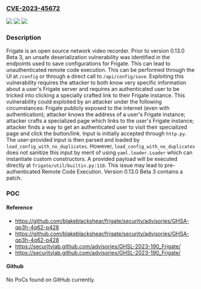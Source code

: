 ### [CVE-2023-45672](https://cve.mitre.org/cgi-bin/cvename.cgi?name=CVE-2023-45672)
![](https://img.shields.io/static/v1?label=Product&message=frigate&color=blue)
![](https://img.shields.io/static/v1?label=Version&message=%3D%20%3C%200.13.0-beta3%20&color=brighgreen)
![](https://img.shields.io/static/v1?label=Vulnerability&message=CWE-502%3A%20Deserialization%20of%20Untrusted%20Data&color=brighgreen)

### Description

Frigate is an open source network video recorder. Prior to version 0.13.0 Beta 3, an unsafe deserialization vulnerability was identified in the endpoints used to save configurations for Frigate. This can lead to unauthenticated remote code execution. This can be performed through the UI at `/config` or through a direct call to `/api/config/save`. Exploiting this vulnerability requires the attacker to both know very specific information about a user's Frigate server and requires an authenticated user to be tricked into clicking a specially crafted link to their Frigate instance. This vulnerability could exploited by an attacker under the following circumstances: Frigate publicly exposed to the internet (even with authentication); attacker knows the address of a user's Frigate instance; attacker crafts a specialized page which links to the user's Frigate instance; attacker finds a way to get an authenticated user to visit their specialized page and click the button/link. Input is initially accepted through `http.py`. The user-provided input is then parsed and loaded by `load_config_with_no_duplicates`. However, `load_config_with_no_duplicates` does not sanitize this input by merit of using `yaml.loader.Loader` which can instantiate custom constructors. A provided payload will be executed directly at `frigate/util/builtin.py:110`. This issue may lead to pre-authenticated Remote Code Execution. Version 0.13.0 Beta 3 contains a patch.

### POC

#### Reference
- https://github.com/blakeblackshear/frigate/security/advisories/GHSA-qp3h-4q62-p428
- https://github.com/blakeblackshear/frigate/security/advisories/GHSA-qp3h-4q62-p428
- https://securitylab.github.com/advisories/GHSL-2023-190_Frigate/
- https://securitylab.github.com/advisories/GHSL-2023-190_Frigate/

#### Github
No PoCs found on GitHub currently.

